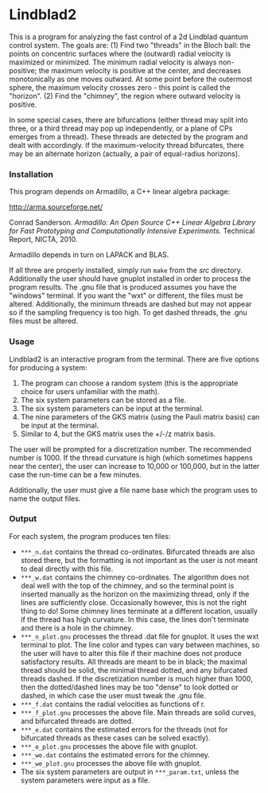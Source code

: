 # Lindblad2

This is a program for analyzing the fast control of a 2d Lindblad quantum control system. The goals are: (1) Find two "threads" in the Bloch ball: the points on concentric surfaces where the (outward) radial velocity is maximized or minimized. The minimum radial velocity is always non-positive; the maximum velocity is positive at the center, and decreases monotonically as one moves outward. At some point before the outermost sphere, the maximum velocity crosses zero - this point is called the "horizon". (2) Find the "chimney", the region where outward velocity is positive.  

In some special cases, there are bifurcations (either thread may split into three, or a third thread may pop up independently, or a plane of CPs emerges from a thread). These threads are detected by the program and dealt with accordingly. If the maximum-velocity thread bifurcates, there may be an alternate horizon (actually, a pair of equal-radius horizons). 

### Installation
 
This program depends on Armadillo, a C++ linear algebra package:

http://arma.sourceforge.net/

Conrad Sanderson. 
*Armadillo: An Open Source C++ Linear Algebra Library for Fast Prototyping and Computationally Intensive Experiments.* 
Technical Report, NICTA, 2010.

Armadillo depends in turn on LAPACK and BLAS.

If all three are properly installed, simply run `make` from the *src* directory. Additionally the user should have gnuplot installed in order to process the program results. The .gnu file that is produced assumes you have the "windows" terminal. If you want the "wxt" or different, the files must be altered. Additionally, the minimum threads are dashed but may not appear so if the sampling frequency is too high. To get dashed threads, the .gnu files must be altered.

### Usage

Lindblad2 is an interactive program from the terminal. There are five options for producing a system: 

1. The program can choose a random system (this is the appropriate choice for users unfamiliar with the math).
2. The six system parameters can be stored as a file.
3. The six system parameters can be input at the terminal.
4. The nine parameters of the GKS matrix (using the Pauli matrix basis) can be input at the terminal.
5. Similar to 4, but the GKS matrix uses the +/-/z matrix basis.

The user will be prompted for a discretization number. The recommended number is 1000. If the thread curvature is high (which sometimes happens near the center), the user can increase to 10,000 or 100,000, but in the latter case the run-time can be a few minutes.

Additionally, the user must give a file name base which the program uses to name the output files.

### Output

For each system, the program produces ten files: 

* `***_n.dat` contains the thread co-ordinates. Bifurcated threads are also stored there, but the formatting is not important as the user is not meant to deal directly with this file. 
* `***_w.dat` contains the chimney co-ordinates. The algorithm does not deal well with the top of the chimney, and so the terminal point is inserted manually as the horizon on the maximizing thread, only if the lines are sufficiently close. Occasionally however, this is not the right thing to do! Some chimney lines terminate at a different location, usually if the thread has high curvature. In this case, the lines don't terminate and there is a hole in the chimney.
* `***_n_plot.gnu` processes the thread .dat file for gnuplot. It uses the wxt terminal to plot. The line color and types can vary between machines, so the user will have to alter this file if their machine does not produce satisfactory results. All threads are meant to be in black; the maximal thread should be solid, the minimal thread dotted, and any bifurcated threads dashed. If the discretization number is much higher than 1000, then the dotted/dashed lines may be too "dense" to look dotted or dashed, in which case the user must tweak the .gnu file.
* `***_f.dat` contains the radial velocities as functions of r. 
* `***_f_plot.gnu` processes the above file. Main threads are solid curves, and bifurcated threads are dotted.
* `***_e.dat` contains the estimated errors for the threads (not for bifurcated threads as these cases can be solved exactly).
* `***_e_plot.gnu` processes the above file with gnuplot.
* `***_we.dat` contains the estimated errors for the chimney.
* `***_we_plot.gnu` processes the above file with gnuplot.
* The six system parameters are output in `***_param.txt`, unless the system parameters were input as a file.
